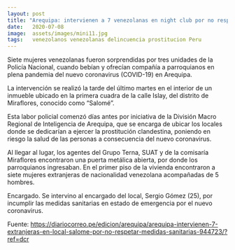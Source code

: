 ```yaml
---
layout: post
title: "Arequipa: intervienen a 7 venezolanas en night club por no respetar medidas sanitarias"
date:   2020-07-08
image:  assets/images/mini11.jpg
tags:   venezolanos venezolanas delincuencia prostitucion Peru
---
```




Siete mujeres venezolanas fueron sorprendidas por tres unidades de la Policía Nacional, cuando bebían y ofrecían compañía a parroquianos en plena pandemia del nuevo coronavirus (COVID-19) en Arequipa.

La intervención se realizó la tarde del último martes en el interior de un inmueble ubicado en la primera cuadra de la calle Islay, del distrito de Miraflores, conocido como “Salomé”.

Esta labor policial comenzó días antes por iniciativa de la División Macro Regional de Inteligencia de Arequipa, que se encarga de ubicar los locales donde se dedicarían a ejercer la prostitución clandestina, poniendo en riesgo la salud de las personas a consecuencia del nuevo coronavirus.

Al llegar al lugar, los agentes del Grupo Terna, SUAT y de la comisaría Miraflores encontraron una puerta metálica abierta, por donde los parroquianos ingresaban. En el primer piso de la vivienda encontraron a siete mujeres extranjeras de nacionalidad venezolana acompañadas de 5 hombres.

Encargado. Se intervino al encargado del local, Sergio Gómez (25), por incumplir las medidas sanitarias en estado de emergencia por el nuevo coronavirus.

Fuente:
https://diariocorreo.pe/edicion/arequipa/arequipa-intervienen-7-extranjeras-en-local-salome-por-no-respetar-medidas-sanitarias-944723/?ref=dcr
